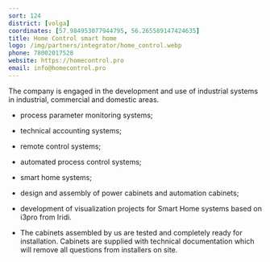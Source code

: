 ```yaml
---
sort: 124
district: [volga]
coordinates: [57.984953077944795, 56.265589147424635]
title: Home Control smart home
logo: /img/partners/integrator/home_control.webp
phone: 78002017528
website: https://homecontrol.pro
email: info@homecontrol.pro
---
```


The company is engaged in the development and use of industrial systems in industrial, commercial and domestic areas.

* process parameter monitoring systems;
* technical accounting systems;
* remote control systems;
* automated process control systems;
* smart home systems;
* design and assembly of power cabinets and automation cabinets;
* development of visualization projects for Smart Home systems based on i3pro from Iridi.

* The cabinets assembled by us are tested and completely ready for installation. Cabinets are supplied with technical documentation which will remove all questions from installers on site.